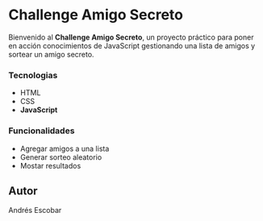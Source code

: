 # Challenge Amigo Secreto

Bienvenido al **Challenge Amigo Secreto**, un proyecto práctico para poner en acción conocimientos de JavaScript gestionando una lista de amigos y sortear un amigo secreto.

### Tecnologias
- HTML
- CSS
- **JavaScript**

### Funcionalidades 
- Agregar amigos a una lista
- Generar sorteo aleatorio
- Mostar resultados

## Autor
Andrés Escobar

